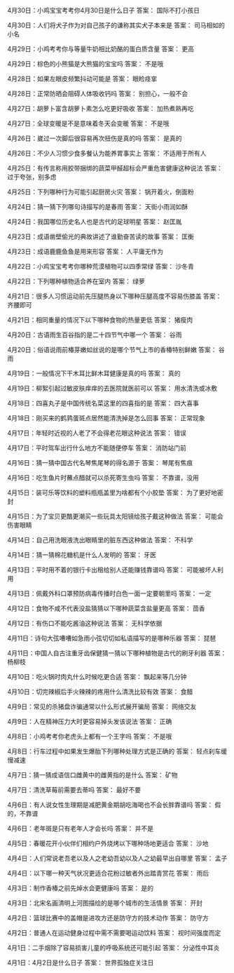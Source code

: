 4月30日：小鸡宝宝考考你4月30日是什么日子 答案： 国际不打小孩日 

4月30日：人们将犬子作为对自己孩子的谦称其实犬子本来是 答案： 司马相如的小名 

4月29日：小鸡考考你与等量牛奶相比奶酪的蛋白质含量 答案： 更高 

4月29日：棕色的小熊猫是大熊猫的宝宝吗 答案： 不是哦 

4月28日：如果左眼皮频繁抖动可能是 答案： 眼睑痉挛 

4月28日：正常防晒会阻碍人体吸收钙吗 答案： 别担心，一般不会 

4月27日：胡萝卜富含胡萝卜素怎么吃更好吸收 答案： 加热煮熟再吃 

4月27日：全球变暖是不是意味着冬天会变暖 答案： 不是哦 

4月26日：崴过一次脚后很容易再次扭伤是真的吗 答案： 是真的 

4月26日：不少人习惯少食多餐认为能养胃事实上 答案： 不适用于所有人 

4月25日：有传言称用胶带捆绑的蔬菜甲醛超标会严重危害健康这种说法 答案： 过于夸张，别多虑 

4月25日：下列哪种行为可能引起厨房火灾 答案： 锅开着火，倒面粉 

4月24日：猜一猜下列哪句诗描写的是春雨 答案： 天街小雨润如酥 

4月24日：我国哪位历史名人也是古代的足球明星 答案： 赵匡胤 

4月23日：成语凿壁偷光的典故讲述了谁勤奋苦读的故事 答案： 匡衡 

4月23日：成语鹿鹿鱼鱼是用来形容 答案： 人平庸无作为 

4月22日：小鸡宝宝考考你哪种荒漠植物可以四季常绿 答案： 沙冬青 

4月22日：下列哪种植物适合养在室内 答案： 绿萝 

4月21日：很多人习惯运动前先压腿热身以下哪种压腿高度不容易伤膝盖 答案： 齐腰即可 

4月21日：相同重量的情况下以下哪种食物的热量更低 答案： 猪瘦肉 

4月20日：古语雨生百谷指的是二十四节气中哪一个 答案： 谷雨 

4月20日：俗语说雨前椿芽嫩如丝说的是哪个节气上市的香椿特别鲜嫩 答案： 谷雨 

4月19日：一般情况下干木耳比鲜木耳健康是真的吗 答案： 真的 

4月19日：柳絮引起过敏皮肤痒痒的去医院就医前可以 答案： 用水清洗或冰敷 

4月18日：四喜丸子是中国传统名菜这里的四喜指的是 答案： 四大喜事 

4月18日：刚买来的鹤鹑蛋斑点居然能清洗掉是怎么回事 答案： 正常现象 

4月17日：年轻时近视的人老了不会得老花眼这种说法 答案： 错误 

4月17日：平时驾车出行什么地方不能随便停车 答案： 消防站门前 

4月16日：猜一猜中国古代名琴焦尾琴的得名源于 答案： 琴尾有焦痕 

4月16日：吃生鱼片时蘸点醋就可以杀死寄生虫吗 答案： 不靠谱，没用 

4月15日：装可乐等饮料的塑料瓶瓶盖里为啥都有个小胶垫 答案： 为了更好地密封 

4月15日：为了宝贝更酷更潮买一些玩具太阳镜给孩子戴这种做法 答案： 可能会伤害眼睛 

4月14日：自己用洗眼液洗出眼睛里的脏东西这种做法  答案： 不科学 

4月14日：猜一猜棉花糖机是什么人发明的 答案： 牙医 

4月13日：平时用不着的银行卡出租给别人还能赚钱靠谱吗 答案： 可能被坏人利用 

4月13日：佩戴外科口罩预防病毒传播时白色一面一定要朝里吗 答案： 一定 

4月12日：食物不咸不代表没盐猜猜以下哪种蔬菜含盐量更高 答案： 茴香 

4月12日：有伤口不能吃酱油这种说法 答案： 无科学依据 

4月11日：诗句大弦嘈嘈如急雨小弦切切如私语描写的是哪种乐器 答案： 琵琶 

4月11日：中国人自古注重牙齿保健猜一猜以下哪种植物是古代的刷牙利器 答案： 杨柳枝 

4月10日：吃火锅时肉丸什么时候吃更合适 答案： 飘起来等几分钟 

4月10日：切完辣椒后手火辣辣的疼用什么清洗比较有效 答案： 食醋 

4月9日：常见的杀猪盘诈骗通常以什么形式展开骗局 答案： 网络交友 

4月9日：人在精神压力大时更容易掉头发该说法 答案： 正确 

4月8日：小鸡考考你老虎头上都有一个王字吗 答案： 不是哦 

4月8日：行车过程中如果发生爆胎下列哪种处理方式是正确的 答案： 轻点刹车缓慢减速 

4月7日：猜一猜成语信口雌黄中的雌黄指的是什么 答案： 矿物 

4月7日：清洗草莓前需要去蒂吗 答案： 最好不要 

4月6日：有人说女性生理期是减肥黄金期胡吃海喝也不会长胖靠谱吗 答案： 假的，不靠谱 

4月6日：老年斑是只有老年人才会长吗 答案： 并不是 

4月5日：春暖花开小伙伴们相约户外烧烤以下哪种场地更适合 答案： 沙地 

4月4日：人们常说老吾老以及人之老幼吾幼以及人之幼最早出自哪里 答案： 孟子 

4月4日：以下哪一种天气状况更适合花粉过敏者外出踏青赏花 答案： 雨后 

4月3日：制作香椿之前先焯水会更健康吗 答案： 是的 

4月3日：北宋名画清明上河图描绘的是哪个城市的生活情景  答案： 开封 

4月2日：篮球比赛中的盖帽是进攻方还是防守方的技术动作 答案： 防守方 

4月2日：普通人在运动健身过程中需不需要喝运动饮料 答案： 视时间强度而定 

4月1日：二手烟除了容易损害儿童的呼吸系统还可能引起  答案： 分泌性中耳炎 

4月1日：4月2日是什么日子 答案： 世界孤独症关注日 
